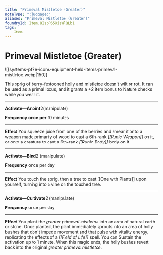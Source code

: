 ```yaml
---
title: "Primeval Mistletoe (Greater)"
noteType: ":luggage:"
aliases: "Primeval Mistletoe (Greater)"
foundryId: Item.8IspP65XisWlQLb1
tags:
  - Item
---
```


# Primeval Mistletoe (Greater)
![[systems-pf2e-icons-equipment-held-items-primeval-mistletoe.webp|150]]

This sprig of berry-festooned holly and mistletoe doesn't wilt or rot. It can be used as a primal locus, and it grants a +2 item bonus to Nature checks while you wear it.

* * *

**Activate—Anoint**2(manipulate)

**Frequency once per** 10 minutes

* * *

**Effect** You squeeze juice from one of the berries and smear it onto a weapon made primarily of wood to cast a 6th-rank _[[Runic Weapon]]_ on it, or onto a creature to cast a 6th-rank _[[Runic Body]]_ body on it.

* * *

**Activate—Bind**2 (manipulate)

**Frequency** once per day

* * *

**Effect** You touch the sprig, then a tree to cast [[One with Plants]] upon yourself, turning into a vine on the touched tree.

* * *

**Activate—Cultivate**2 (manipulate)

****Frequency**** once per day

* * *

****Effect**** You plant the _greater primeval mistletoe_ into an area of natural earth or stone. Once planted, the plant immediately sprouts into an area of holly bushes that don't impede movement and that pulse with vitality energy, replicating the effects of a _[[Field of Life]]_ spell. You can Sustain the activation up to 1 minute. When this magic ends, the holly bushes revert back into the original _greater primeval mistletoe_.
